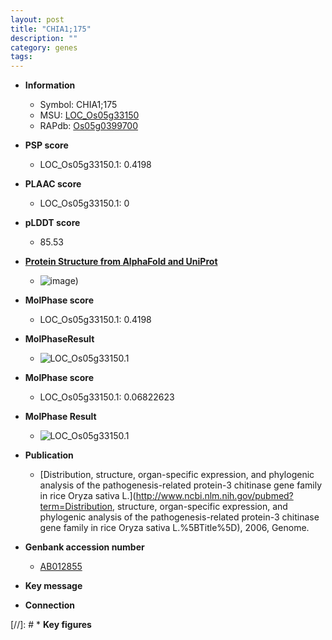 ```yaml
---
layout: post
title: "CHIA1;175"
description: ""
category: genes
tags: 
---
```


* **Information**  
    + Symbol: CHIA1;175  
    + MSU: [LOC_Os05g33150](http://rice.plantbiology.msu.edu/cgi-bin/ORF_infopage.cgi?orf=LOC_Os05g33150)  
    + RAPdb: [Os05g0399700](http://rapdb.dna.affrc.go.jp/viewer/gbrowse_details/irgsp1?name=Os05g0399700)  

* **PSP score**  
    + LOC_Os05g33150.1: 0.4198 

* **PLAAC score**  
    + LOC_Os05g33150.1: 0 

* **pLDDT score**
    + 85.53

* **[Protein Structure from AlphaFold and UniProt](https://www.uniprot.org/uniprotkb/Q7Y1Z1/entry#structure)**
    + ![image](https://ricepsp.github.io/images/Q7/AF-Q7Y1Z1-F1.png))

* **MolPhase score**
    + LOC_Os05g33150.1: 0.4198

* **MolPhaseResult**
    + ![LOC_Os05g33150.1](https://ricepsp.github.io/pictures/LOC_Os05g/LOC_Os05g33150.1.png)

* **MolPhase score**
    + LOC_Os05g33150.1: 0.06822623

* **MolPhase Result**
    + ![LOC_Os05g33150.1](https://304243504.github.io/Pictures/LOC_Os05g/LOC_Os05g33150.1.png)

* **Publication**  
    + [Distribution, structure, organ-specific expression, and phylogenic analysis of the pathogenesis-related protein-3 chitinase gene family in rice Oryza sativa L.](http://www.ncbi.nlm.nih.gov/pubmed?term=Distribution, structure, organ-specific expression, and phylogenic analysis of the pathogenesis-related protein-3 chitinase gene family in rice Oryza sativa L.%5BTitle%5D), 2006, Genome.

* **Genbank accession number**  
    + [AB012855](http://www.ncbi.nlm.nih.gov/nuccore/AB012855)

* **Key message**  

* **Connection**  

[//]: # * **Key figures**  


